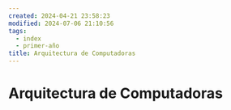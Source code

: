 ```yaml
---
created: 2024-04-21 23:58:23
modified: 2024-07-06 21:10:56
tags:
  - index
  - primer-año
title: Arquitectura de Computadoras
---
```


# Arquitectura de Computadoras
